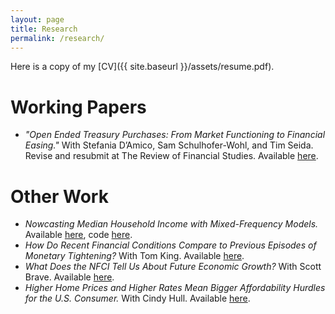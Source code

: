 ```yaml
---
layout: page
title: Research
permalink: /research/
---
```


Here is a copy of my [CV]({{ site.baseurl }}/assets/resume.pdf).

# Working Papers

- *"Open Ended Treasury Purchases: From Market Functioning to Financial Easing."* With Stefania D’Amico, Sam Schulhofer-Wohl, and Tim Seida. Revise and resubmit at The Review of Financial Studies. Available [here](https://www.chicagofed.org/publications/working-papers/2024/2024-08).

# Other Work

- *Nowcasting Median Household Income with Mixed-Frequency Models.* Available [here](https://www.chicagofed.org/publications/economic-perspectives/2024/7), code [here](https://github.com/imaxgillet/Nowcasting-Median-Household-Income-with-Mixed-Frequency-Models).
- *How Do Recent Financial Conditions Compare to Previous Episodes of Monetary Tightening?* With Tom King. Available [here](https://www.chicagofed.org/publications/chicago-fed-letter/2024/498).
- *What Does the NFCI Tell Us About Future Economic Growth?* With Scott Brave. Available [here](https://www.chicagofed.org/publications/chicago-fed-insights/2024/nfci-future-economic-growth).
- *Higher Home Prices and Higher Rates Mean Bigger Affordability Hurdles for the U.S. Consumer.* With Cindy Hull. Available [here](https://www.chicagofed.org/publications/chicago-fed-letter/2023/481).
